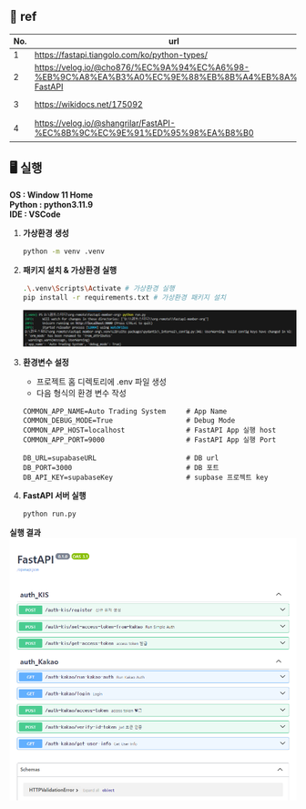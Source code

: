 ## 📜 ref
| No. | url | description |
|---|----------|-----| 
| 1 | https://fastapi.tiangolo.com/ko/python-types/| type hint
| 2 |https://velog.io/@cho876/%EC%9A%94%EC%A6%98-%EB%9C%A8%EA%B3%A0%EC%9E%88%EB%8B%A4%EB%8A%94-FastAPI | about FastAPI
| 3 |https://wikidocs.net/175092 | FastAPI wiki
| 4 |https://velog.io/@shangrilar/FastAPI-%EC%8B%9C%EC%9E%91%ED%95%98%EA%B8%B0 | FastAPI 시작 & 실행


## 🖥️ 실행
**OS : Window 11 Home**<br>
**Python : python3.11.9**<br>
**IDE : VSCode**<br>

1. **가상환경 생성**
    ```bash
    python -m venv .venv
    ```

2. **패키지 설치 & 가상환경 실행**
    ```bash
    .\.venv\Scripts\Activate # 가상환경 실행
    pip install -r requirements.txt # 가상환경 패키지 설치
    ```
    ![Alt text](readmeImg/image.png)

3. **환경변수 설정**
    - 프로젝트 홈 디렉토리에 .env 파일 생성
    - 다음 형식의 환경 변수 작성
    ```
    COMMON_APP_NAME=Auto Trading System     # App Name
    COMMON_DEBUG_MODE=True                  # Debug Mode
    COMMON_APP_HOST=localhost               # FastAPI App 실행 host
    COMMON_APP_PORT=9000                    # FastAPI App 실행 Port

    DB_URL=supabaseURL                      # DB url
    DB_PORT=3000                            # DB 포트
    DB_API_KEY=supabaseKey                  # supbase 프로젝트 key
    ```

4. **FastAPI 서버 실행**
    ```bash
    python run.py
    ```

**실행 결과**
![Alt text](readmeImg/image-1.png)